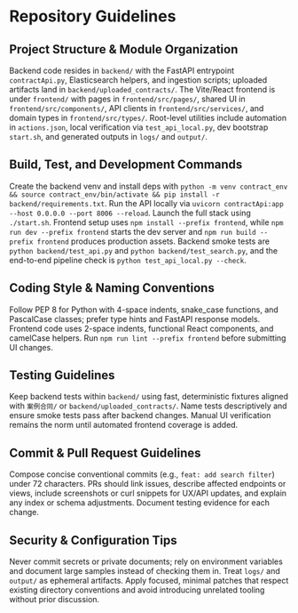 # Repository Guidelines

## Project Structure & Module Organization
Backend code resides in `backend/` with the FastAPI entrypoint `contractApi.py`, Elasticsearch helpers, and ingestion scripts; uploaded artifacts land in `backend/uploaded_contracts/`. The Vite/React frontend is under `frontend/` with pages in `frontend/src/pages/`, shared UI in `frontend/src/components/`, API clients in `frontend/src/services/`, and domain types in `frontend/src/types/`. Root-level utilities include automation in `actions.json`, local verification via `test_api_local.py`, dev bootstrap `start.sh`, and generated outputs in `logs/` and `output/`.

## Build, Test, and Development Commands
Create the backend venv and install deps with `python -m venv contract_env && source contract_env/bin/activate && pip install -r backend/requirements.txt`. Run the API locally via `uvicorn contractApi:app --host 0.0.0.0 --port 8006 --reload`. Launch the full stack using `./start.sh`. Frontend setup uses `npm install --prefix frontend`, while `npm run dev --prefix frontend` starts the dev server and `npm run build --prefix frontend` produces production assets. Backend smoke tests are `python backend/test_api.py` and `python backend/test_search.py`, and the end-to-end pipeline check is `python test_api_local.py --check`.

## Coding Style & Naming Conventions
Follow PEP 8 for Python with 4-space indents, snake_case functions, and PascalCase classes; prefer type hints and FastAPI response models. Frontend code uses 2-space indents, functional React components, and camelCase helpers. Run `npm run lint --prefix frontend` before submitting UI changes.

## Testing Guidelines
Keep backend tests within `backend/` using fast, deterministic fixtures aligned with `案例合同/` or `backend/uploaded_contracts/`. Name tests descriptively and ensure smoke tests pass after backend changes. Manual UI verification remains the norm until automated frontend coverage is added.

## Commit & Pull Request Guidelines
Compose concise conventional commits (e.g., `feat: add search filter`) under 72 characters. PRs should link issues, describe affected endpoints or views, include screenshots or curl snippets for UX/API updates, and explain any index or schema adjustments. Document testing evidence for each change.

## Security & Configuration Tips
Never commit secrets or private documents; rely on environment variables and document large samples instead of checking them in. Treat `logs/` and `output/` as ephemeral artifacts. Apply focused, minimal patches that respect existing directory conventions and avoid introducing unrelated tooling without prior discussion.

